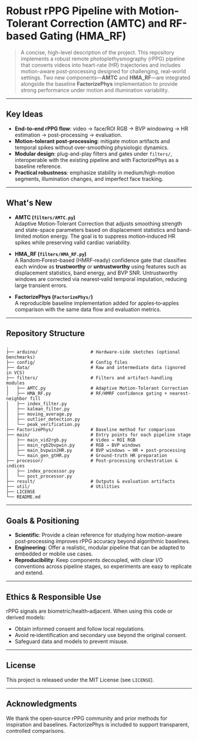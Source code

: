 # Robust rPPG Pipeline with Motion-Tolerant Correction (AMTC) and RF-based Gating (HMA_RF)

> A concise, high-level description of the project. This repository implements a robust remote photoplethysmography (rPPG) pipeline that converts videos into heart-rate (HR) trajectories and includes motion-aware post-processing designed for challenging, real-world settings. Two new components—**AMTC** and **HMA_RF**—are integrated alongside the baseline **FactorizePhys** implementation to provide strong performance under motion and illumination variability.

---

## Key Ideas

- **End-to-end rPPG flow**: video → face/ROI RGB → BVP windowing → HR estimation → post-processing → evaluation.
- **Motion-tolerant post-processing**: mitigate motion artifacts and temporal spikes without over-smoothing physiologic dynamics.
- **Modular design**: plug-and-play filters and gates under `filters/`, interoperable with the existing pipeline and with FactorizePhys as a baseline reference.
- **Practical robustness**: emphasize stability in medium/high-motion segments, illumination changes, and imperfect face tracking.

---

## What's New

- **AMTC (`filters/AMTC.py`)**  
  Adaptive Motion‑Tolerant Correction that adjusts smoothing strength and state-space parameters based on displacement statistics and band-limited motion energy. The goal is to suppress motion‑induced HR spikes while preserving valid cardiac variability.

- **HMA_RF (`filters/HMA_RF.py`)**  
  A Random‑Forest–based (HMRF‑ready) confidence gate that classifies each window as **trustworthy** or **untrustworthy** using features such as displacement statistics, band energy, and BVP SNR. Untrustworthy windows are corrected via nearest‑valid temporal imputation, reducing large transient errors.

- **FactorizePhys (`FactorizePhys/`)**  
  A reproducible baseline implementation added for apples‑to‑apples comparison with the same data flow and evaluation metrics.

---

## Repository Structure

```
.
├── arduino/                    # Hardware-side sketches (optional benchmarks)
├── config/                     # Config files
├── data/                       # Raw and intermediate data (ignored in VCS)
├── filters/                    # Filters and artifact-handling modules
│   ├── AMTC.py                 # Adaptive Motion-Tolerant Correction
│   ├── HMA_RF.py               # RF/HMRF confidence gating + nearest-neighbor fill
│   ├── index_filter.py
│   ├── kalman_filter.py
│   ├── moving_average.py
│   ├── outlier_detection.py
│   └── peak_verification.py
├── FactorizePhys/              # Baseline method for comparison
├── main/                       # Entry points for each pipeline stage
│   ├── main_vid2rgb.py         # Video → ROI RGB
│   ├── main_rgb2bvpwin.py      # RGB → BVP windows
│   ├── main_bvpwin2HR.py       # BVP windows → HR + post-processing
│   └── main_gen_gtHR.py        # Ground-truth HR preparation
├── processor/                  # Post-processing orchestration & indices
│   ├── index_processor.py
│   └── post_processor.py
├── result/                     # Outputs & evaluation artifacts
├── util/                       # Utilities
├── LICENSE
└── README.md
```

---

## Goals & Positioning

- **Scientific**: Provide a clean reference for studying how motion-aware post‑processing improves rPPG accuracy beyond algorithmic baselines.
- **Engineering**: Offer a realistic, modular pipeline that can be adapted to embedded or mobile use cases.
- **Reproducibility**: Keep components decoupled, with clear I/O conventions across pipeline stages, so experiments are easy to replicate and extend.

---


## Ethics & Responsible Use

rPPG signals are biometric/health‑adjacent. When using this code or derived models:
- Obtain informed consent and follow local regulations.
- Avoid re‑identification and secondary use beyond the original consent.
- Safeguard data and models to prevent misuse.

---

## License

This project is released under the MIT License (see `LICENSE`).

---

## Acknowledgments

We thank the open‑source rPPG community and prior methods for inspiration and baselines. FactorizePhys is included to support transparent, controlled comparisons.
